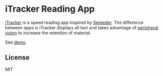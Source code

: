 # iTracker Reading App

[iTracker](https://remarkablemark.org/iTracker/) is a speed reading app inspired by [Spreeder](https://www.spreeder.com/app.php). The difference between apps is iTracker displays all text and takes advantage of [peripheral vision](https://wikipedia.org/wiki/Vision_span) to increase the retention of material.

See [demo](https://remarkablemark.org/iTracker/).

## License

MIT
